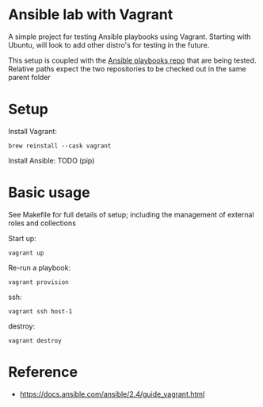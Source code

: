 # Ansible lab with Vagrant

A simple project for testing Ansible playbooks using Vagrant.
Starting with Ubuntu, will look to add other distro's for testing in the future.

This setup is coupled with the [Ansible playbooks repo](https://github.com/davidwmcneill/ansible-playbooks) that are being tested.\
Relative paths expect the two repositories to be checked out in the same parent folder

# Setup

Install Vagrant:
```al
brew reinstall --cask vagrant
```

Install Ansible:
TODO (pip)

# Basic usage

See Makefile for full details of setup; including the management of external roles and collections

Start up:
```al
vagrant up
```

Re-run a playbook:
```al
vagrant provision
```

ssh:
```al
vagrant ssh host-1
```

destroy:
```al
vagrant destroy
```

# Reference
- https://docs.ansible.com/ansible/2.4/guide_vagrant.html
